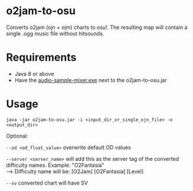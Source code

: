 # o2jam-to-osu
Converts o2jam (ojn + ojm) charts to osu!. The resulting map will contain a single .ogg music file without hitsounds. 

# Requirements
- Java 8 or above
- Have the [audio-sample-mixer.exe](https://github.com/LuzianU/audio-sample-mixer/) next to the o2jam-to-osu.jar
  
# Usage
```java -jar o2jam-to-osu.jar -i <input_dir_or_single_ojn_file> -o <output_dir>``` 

Optional: 

```--od <od_float_value>``` overwrite default OD values

```--server <server_name>``` will add this as the server tag of the converted difficulty names. Example: "O2Fantasia"<br>--> Difficulty name will be: [O2Jam] [O2Fantasia] [Level]

```--sv``` converted chart will have SV
